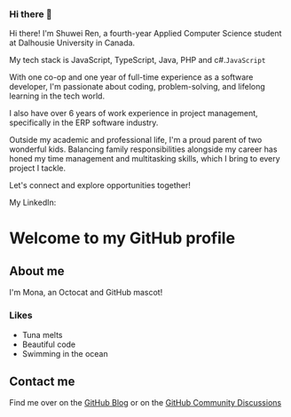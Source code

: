 ### Hi there 👋

Hi there! I'm Shuwei Ren, a fourth-year Applied Computer Science student at Dalhousie University in Canada.

My tech stack is JavaScript, TypeScript, Java, PHP and c#.`JavaScript`

With one co-op and one year of full-time experience as a software developer, I'm passionate about coding, problem-solving, and lifelong learning in the tech world.

I also have over 6 years of work experience in project management, specifically in the ERP software industry.

Outside my academic and professional life, I'm a proud parent of two wonderful kids. Balancing family responsibilities alongside my career has honed my time management and multitasking skills, which I bring to every project I tackle.

Let's connect and explore opportunities together!

My LinkedIn:

# Welcome to my GitHub profile

## About me
I'm Mona, an Octocat and GitHub mascot! 

### Likes
* Tuna melts
* Beautiful code
* Swimming in the ocean

## Contact me
Find me over on the [GitHub Blog](https://github.blog/) or on the [GitHub Community Discussions](https://github.com/orgs/community/discussions)
